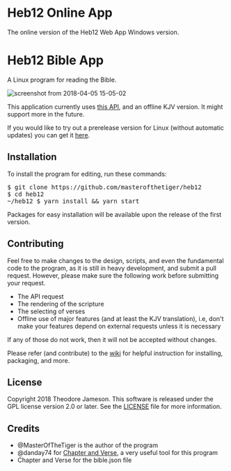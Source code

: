 # Heb12 Online App
The online version of the Heb12 Web App Windows version.
# Heb12 Bible App
A Linux program for reading the Bible.

![screenshot from 2018-04-05 15-05-02](https://user-images.githubusercontent.com/16640496/38394328-e20f67f6-38e2-11e8-96bc-16c37116956e.png)

This application currently uses [this API](http://labs.bible.org/api_web_service), and an offline KJV version. It might support more in the future.

If you would like to try out a prerelease version for Linux (without automatic updates) you can get it [here](https://drive.google.com/drive/folders/1bSoHc1mAjkGA6cyjO7YDcD8BtOdTxnuh?usp=sharing).

## Installation
To install the program for editing, run these commands:
<pre>
$ git clone https://github.com/masterofthetiger/heb12
$ cd heb12
~/heb12 $ yarn install && yarn start
</pre>

Packages for easy installation will be available upon the release of the first version.

## Contributing
Feel free to make changes to the design, scripts, and even the fundamental code to the program, as it is still in heavy development, and submit a pull request. However, please make sure the following work before submitting your request.
- The API request
- The rendering of the scripture
- The selecting of verses
- Offline use of major features (and at least the KJV translation), i.e, don't make your features depend on external requests unless it is necessary

If any of those do not work, then it will not be accepted without changes.

Please refer (and contribute) to the [wiki](https://github.com/MasterOfTheTiger/heb12/wiki) for helpful instruction for installing, packaging, and more.

## License
Copyright 2018 Theodore Jameson.
This software is released under the GPL license version 2.0 or later. See the [LICENSE](https://github.com/MasterOfTheTiger/heb12/blob/master/LICENSE) file for more information.

## Credits
- @MasterOfTheTiger is the author of the program
- @danday74 for [Chapter and Verse](https://github.com/danday74/chapter-and-verse), a very useful tool for this program
- Chapter and Verse for the bible.json file
